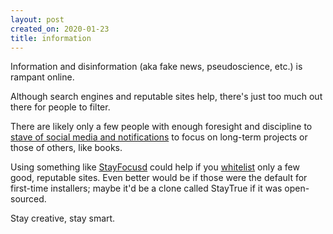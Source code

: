 ```yaml
---
layout: post
created_on: 2020-01-23
title: information
---
```


Information 
and disinformation (aka fake news, pseudoscience, etc.) 
is rampant online.

Although search engines and reputable sites help,
there's just too much out there for people to filter. 

There are likely 
only a few people 
with enough foresight and discipline 
to [stave of social media and notifications](https://humanetech.com/resources/take-control/)
to focus on long-term projects or those of others, like books. 

Using something like 
[StayFocusd](https://chrome.google.com/webstore/detail/stayfocusd/laankejkbhbdhmipfmgcngdelahlfoji)
could help if you 
[whitelist](https://en.wikipedia.org/wiki/Whitelisting)
only a few good, reputable sites. 
Even better would be if those were the default for first-time installers;
maybe it'd be a clone called StayTrue if it was open-sourced.

[//]: # (perhaps insert a starting export config for StayFocusd that does this.)

Stay creative, stay smart. 
